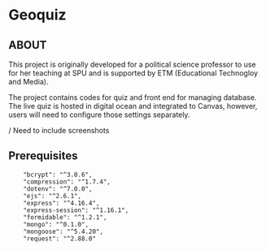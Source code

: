 # Geoquiz

## ABOUT
This project is originally developed for a political science professor to use for her teaching at SPU and is supported by ETM (Educational Technogloy and Media). 

The project contains codes for quiz and front end for managing database. The live quiz is hosted in digital ocean and integrated to Canvas, however, users will need to configure those settings separately. 


/ Need to include screenshots



## Prerequisites 

```
    "bcrypt": "^3.0.6",
    "compression": "^1.7.4",
    "dotenv": "^7.0.0",
    "ejs": "^2.6.1",
    "express": "^4.16.4",
    "express-session": "^1.16.1",
    "formidable": "^1.2.1",
    "mongo": "^0.1.0",
    "mongoose": "^5.4.20",
    "request": "^2.88.0"
```




